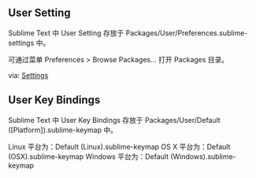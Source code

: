 User Setting
------------

Sublime Text 中 User Setting 存放于 Packages/User/Preferences.sublime-settings 中。

可通过菜单 Preferences > Browse Packages... 打开 Packages 目录。

via: [Settings](http://www.sublimetext.com/docs/2/settings.html)

User Key Bindings
-----------------

Sublime Text 中 User Key Bindings 存放于 Packages/User/Default ([Platform]).sublime-keymap 中。

Linux   平台为：Default (Linux).sublime-keymap
OS X    平台为：Default (OSX).sublime-keymap
Windows 平台为：Default (Windows).sublime-keymap
